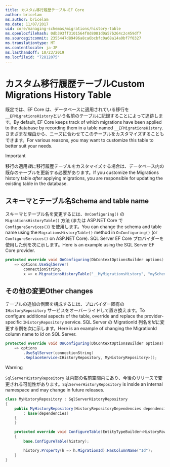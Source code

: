 ```yaml
---
title: カスタム移行履歴テーブル-EF Core
author: bricelam
ms.author: bricelam
ms.date: 11/07/2017
uid: core/managing-schemas/migrations/history-table
ms.openlocfilehash: 0db393ff3101564f8d8081d0a57b264c2c459df7
ms.sourcegitcommit: 2355447d89496a8ca6bcbfc0a68a14a0bf7f0327
ms.translationtype: MT
ms.contentlocale: ja-JP
ms.lasthandoff: 10/23/2019
ms.locfileid: "72812075"
---
```

# <a name="custom-migrations-history-table"></a><span data-ttu-id="b3fc6-102">カスタム移行履歴テーブル</span><span class="sxs-lookup"><span data-stu-id="b3fc6-102">Custom Migrations History Table</span></span>

<span data-ttu-id="b3fc6-103">既定では、EF Core は、データベースに適用されている移行を `__EFMigrationsHistory`という名前のテーブルに記録することによって追跡します。</span><span class="sxs-lookup"><span data-stu-id="b3fc6-103">By default, EF Core keeps track of which migrations have been applied to the database by recording them in a table named `__EFMigrationsHistory`.</span></span> <span data-ttu-id="b3fc6-104">さまざまな理由から、ニーズに合わせてこのテーブルをカスタマイズすることもできます。</span><span class="sxs-lookup"><span data-stu-id="b3fc6-104">For various reasons, you may want to customize this table to better suit your needs.</span></span>

> [!IMPORTANT]
> <span data-ttu-id="b3fc6-105">移行の適用*後*に移行履歴テーブルをカスタマイズする場合は、データベース内の既存のテーブルを更新する必要があります。</span><span class="sxs-lookup"><span data-stu-id="b3fc6-105">If you customize the Migrations history table *after* applying migrations, you are responsible for updating the existing table in the database.</span></span>

## <a name="schema-and-table-name"></a><span data-ttu-id="b3fc6-106">スキーマとテーブル名</span><span class="sxs-lookup"><span data-stu-id="b3fc6-106">Schema and table name</span></span>

<span data-ttu-id="b3fc6-107">スキーマとテーブル名を変更するには、`OnConfiguring()` の `MigrationsHistoryTable()` 方法 (または ASP.NET Core で `ConfigureServices()`) を使用します。</span><span class="sxs-lookup"><span data-stu-id="b3fc6-107">You can change the schema and table name using the `MigrationsHistoryTable()` method in `OnConfiguring()` (or `ConfigureServices()` on ASP.NET Core).</span></span> <span data-ttu-id="b3fc6-108">SQL Server EF Core プロバイダーを使用した例を次に示します。</span><span class="sxs-lookup"><span data-stu-id="b3fc6-108">Here is an example using the SQL Server EF Core provider.</span></span>

``` csharp
protected override void OnConfiguring(DbContextOptionsBuilder options)
    => options.UseSqlServer(
        connectionString,
        x => x.MigrationsHistoryTable("__MyMigrationsHistory", "mySchema"));
```

## <a name="other-changes"></a><span data-ttu-id="b3fc6-109">その他の変更</span><span class="sxs-lookup"><span data-stu-id="b3fc6-109">Other changes</span></span>

<span data-ttu-id="b3fc6-110">テーブルの追加の側面を構成するには、プロバイダー固有の `IHistoryRepository` サービスをオーバーライドして置き換えます。</span><span class="sxs-lookup"><span data-stu-id="b3fc6-110">To configure additional aspects of the table, override and replace the provider-specific `IHistoryRepository` service.</span></span> <span data-ttu-id="b3fc6-111">SQL Server の MigrationId 列名を*Id*に変更する例を次に示します。</span><span class="sxs-lookup"><span data-stu-id="b3fc6-111">Here is an example of changing the MigrationId column name to *Id* on SQL Server.</span></span>

``` csharp
protected override void OnConfiguring(DbContextOptionsBuilder options)
    => options
        .UseSqlServer(connectionString)
        .ReplaceService<IHistoryRepository, MyHistoryRepository>();
```

> [!WARNING]
> <span data-ttu-id="b3fc6-112">`SqlServerHistoryRepository` は内部の名前空間内にあり、今後のリリースで変更される可能性があります。</span><span class="sxs-lookup"><span data-stu-id="b3fc6-112">`SqlServerHistoryRepository` is inside an internal namespace and may change in future releases.</span></span>

``` csharp
class MyHistoryRepository : SqlServerHistoryRepository
{
    public MyHistoryRepository(HistoryRepositoryDependencies dependencies)
        : base(dependencies)
    {
    }

    protected override void ConfigureTable(EntityTypeBuilder<HistoryRow> history)
    {
        base.ConfigureTable(history);

        history.Property(h => h.MigrationId).HasColumnName("Id");
    }
}
```
